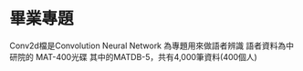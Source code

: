 # 畢業專題
Conv2d檔是Convolution Neural Network 
為專題用來做語者辨識
語者資料為中研院的
MAT-400光碟
其中的MATDB-5，共有4,000筆資料(400個人)
